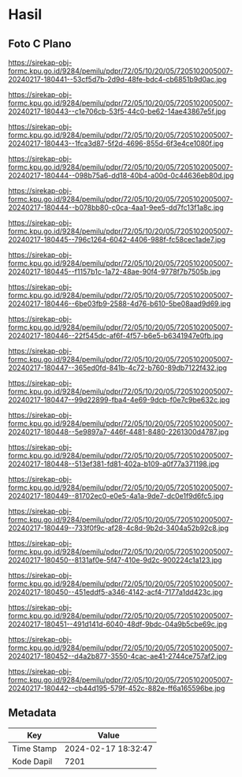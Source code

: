 # Hasil

## Foto C Plano

https://sirekap-obj-formc.kpu.go.id/9284/pemilu/pdpr/72/05/10/20/05/7205102005007-20240217-180441--53cf5d7b-2d9d-48fe-bdc4-cb6851b9d0ac.jpg

https://sirekap-obj-formc.kpu.go.id/9284/pemilu/pdpr/72/05/10/20/05/7205102005007-20240217-180443--c1e706cb-53f5-44c0-be62-14ae43867e5f.jpg

https://sirekap-obj-formc.kpu.go.id/9284/pemilu/pdpr/72/05/10/20/05/7205102005007-20240217-180443--1fca3d87-5f2d-4696-855d-6f3e4ce1080f.jpg

https://sirekap-obj-formc.kpu.go.id/9284/pemilu/pdpr/72/05/10/20/05/7205102005007-20240217-180444--098b75a6-dd18-40b4-a00d-0c44636eb80d.jpg

https://sirekap-obj-formc.kpu.go.id/9284/pemilu/pdpr/72/05/10/20/05/7205102005007-20240217-180444--b078bb80-c0ca-4aa1-9ee5-dd7fc13f1a8c.jpg

https://sirekap-obj-formc.kpu.go.id/9284/pemilu/pdpr/72/05/10/20/05/7205102005007-20240217-180445--796c1264-6042-4406-988f-fc58cec1ade7.jpg

https://sirekap-obj-formc.kpu.go.id/9284/pemilu/pdpr/72/05/10/20/05/7205102005007-20240217-180445--f1157b1c-1a72-48ae-90f4-9778f7b7505b.jpg

https://sirekap-obj-formc.kpu.go.id/9284/pemilu/pdpr/72/05/10/20/05/7205102005007-20240217-180446--6be03fb9-2588-4d76-b610-5be08aad9d69.jpg

https://sirekap-obj-formc.kpu.go.id/9284/pemilu/pdpr/72/05/10/20/05/7205102005007-20240217-180446--22f545dc-af6f-4f57-b6e5-b6341947e0fb.jpg

https://sirekap-obj-formc.kpu.go.id/9284/pemilu/pdpr/72/05/10/20/05/7205102005007-20240217-180447--365ed0fd-841b-4c72-b760-89db7122f432.jpg

https://sirekap-obj-formc.kpu.go.id/9284/pemilu/pdpr/72/05/10/20/05/7205102005007-20240217-180447--99d22899-fba4-4e69-9dcb-f0e7c9be632c.jpg

https://sirekap-obj-formc.kpu.go.id/9284/pemilu/pdpr/72/05/10/20/05/7205102005007-20240217-180448--5e9897a7-446f-4481-8480-2261300d4787.jpg

https://sirekap-obj-formc.kpu.go.id/9284/pemilu/pdpr/72/05/10/20/05/7205102005007-20240217-180448--513ef381-fd81-402a-b109-a0f77a371198.jpg

https://sirekap-obj-formc.kpu.go.id/9284/pemilu/pdpr/72/05/10/20/05/7205102005007-20240217-180449--81702ec0-e0e5-4a1a-9de7-dc0e1f9d6fc5.jpg

https://sirekap-obj-formc.kpu.go.id/9284/pemilu/pdpr/72/05/10/20/05/7205102005007-20240217-180449--733f0f9c-af28-4c8d-9b2d-3404a52b92c8.jpg

https://sirekap-obj-formc.kpu.go.id/9284/pemilu/pdpr/72/05/10/20/05/7205102005007-20240217-180450--8131af0e-5f47-410e-9d2c-900224c1a123.jpg

https://sirekap-obj-formc.kpu.go.id/9284/pemilu/pdpr/72/05/10/20/05/7205102005007-20240217-180450--451eddf5-a346-4142-acf4-7177a1dd423c.jpg

https://sirekap-obj-formc.kpu.go.id/9284/pemilu/pdpr/72/05/10/20/05/7205102005007-20240217-180451--491d141d-6040-48df-9bdc-04a9b5cbe69c.jpg

https://sirekap-obj-formc.kpu.go.id/9284/pemilu/pdpr/72/05/10/20/05/7205102005007-20240217-180452--d4a2b877-3550-4cac-ae41-2744ce757af2.jpg

https://sirekap-obj-formc.kpu.go.id/9284/pemilu/pdpr/72/05/10/20/05/7205102005007-20240217-180442--cb44d195-579f-452c-882e-ff6a165596be.jpg


## Metadata

| Key        | Value               |
| ---------- | ------------------- |
| Time Stamp | 2024-02-17 18:32:47 |
| Kode Dapil | 7201                |




